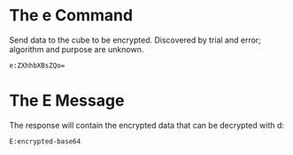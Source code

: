 # The e Command

Send data to the cube to be encrypted. Discovered by trial and error; algorithm and purpose are unknown.

    e:ZXhhbXBsZQo=

# The E Message

The response will contain the encrypted data that can be decrypted with d:

    E:encrypted-base64
